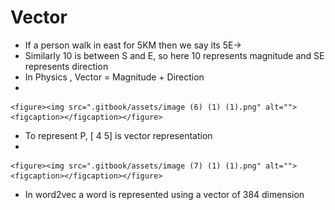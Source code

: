 # Vector

* If a person walk in east for 5KM then we say its 5E->
* Similarly 10 is between S and E, so here 10 represents magnitude and SE represents direction
* In Physics , Vector = Magnitude + Direction
*

    <figure><img src=".gitbook/assets/image (6) (1) (1).png" alt=""><figcaption></figcaption></figure>
* To represent P, \[ 4 5] is vector representation
*

    <figure><img src=".gitbook/assets/image (7) (1) (1).png" alt=""><figcaption></figcaption></figure>
* In word2vec a word is represented using a vector of 384 dimension
